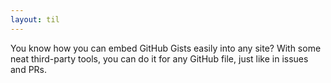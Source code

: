 ```yaml
---
layout: til
---
```


You know how you can embed GitHub Gists easily into any site? With some neat third-party tools, you can do it for any GitHub file, just like in issues and PRs.

<script src="https://emgithub.com/embed-v2.js?target=https%3A%2F%2Fgithub.com%2FSamasaur1%2Fsamasaur1.github.io%2Fblob%2Fmain%2F_posts%2Ftil%2Femgithub.md%23L7&style=default&type=markdown&showBorder=on&showLineNumbers=on&showFileMeta=on&showFullPath=on&showCopy=on"></script>
